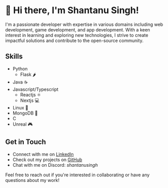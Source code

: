 # 👋 Hi there, I'm Shantanu Singh!

I'm a passionate developer with expertise in various domains including web development, game development, and app development. With a keen interest in learning and exploring new technologies, I strive to create impactful solutions and contribute to the open-source community.


## Skills
- Python
  - Flask 🌶️
- Java ☕
- Javascript/Typescript
  - Reactjs ⚛️
  - Nextjs 💻
- Linux 🐧
- MongoDB 🍃
- C
- Unreal 🎮


## Get in Touch
- Connect with me on [LinkedIn](https://www.linkedin.com/in/shantanu-singh-11b097241/)
- Check out my projects on [GitHub](https://github.com/ShantanuSingh08)
- Chat with me on Discord: _shantanusingh_

Feel free to reach out if you're interested in collaborating or have any questions about my work!
